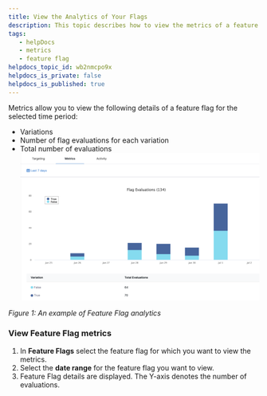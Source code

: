 ```yaml
---
title: View the Analytics of Your Flags
description: This topic describes how to view the metrics of a feature flag.
tags: 
   - helpDocs
   - metrics
   - feature flag
helpdocs_topic_id: wb2nmcpo9x
helpdocs_is_private: false
helpdocs_is_published: true
---
```


Metrics allow you to view the following details of a feature flag for the selected time period:

* Variations
* Number of flag evaluations for each variation
* Total number of evaluations![A screenshot of Feature Flag metrics on the Harness Platform.](./static/view-metrics-02.png)

*Figure 1: An example of Feature Flag analytics*

### View Feature Flag metrics

1. In **Feature Flags** select the feature flag for which you want to view the metrics.
2. Select the **date range** for the feature flag you want to view.
3. Feature Flag details are displayed. The Y-axis denotes the number of evaluations.

